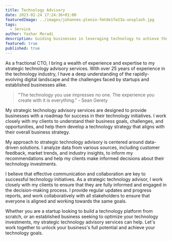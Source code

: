 ```yaml
---
title: Technology Advisory
date: 2023-02-24 17:24:36+01:00
featuredImage: ../images/johannes-plenio-fmtde1fe23a-unsplash.jpg
tags:
  - Service
author: Yashar Moradi
description: Guiding businesses in leveraging technology to achieve their goals. I help identify emerging technologies, analyze their potential impact, and develop aligned roadmaps.
featured: true
published: true
---
```

As a fractional CTO, I bring a wealth of experience and expertise to my strategic technology advisory services. With over 25 years of experience in the technology industry, I have a deep understanding of the rapidly-evolving digital landscape and the challenges faced by startups and established businesses alike.

> "The technology you use impresses no one. The experience you create with it is everything." - Sean Gerety

My strategic technology advisory services are designed to provide businesses with a roadmap for success in their technology initiatives. I work closely with my clients to understand their business goals, challenges, and opportunities, and help them develop a technology strategy that aligns with their overall business strategy.

My approach to strategic technology advisory is centered around data-driven solutions. I analyze data from various sources, including customer feedback, market trends, and industry insights, to inform my recommendations and help my clients make informed decisions about their technology investments.

I believe that effective communication and collaboration are key to successful technology initiatives. As a strategic technology advisor, I work closely with my clients to ensure that they are fully informed and engaged in the decision-making process. I provide regular updates and progress reports, and work collaboratively with all stakeholders to ensure that everyone is aligned and working towards the same goals.

Whether you are a startup looking to build a technology platform from scratch, or an established business seeking to optimize your technology investments, my strategic technology advisory services can help. Let's work together to unlock your business's full potential and achieve your technology goals.

